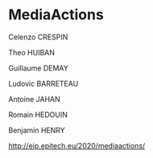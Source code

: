 # MediaActions

Celenzo CRESPIN

Theo HUIBAN

Guillaume DEMAY

Ludovic BARRETEAU

Antoine JAHAN

Romain HEDOUIN

Benjamin HENRY

http://eip.epitech.eu/2020/mediaactions/
